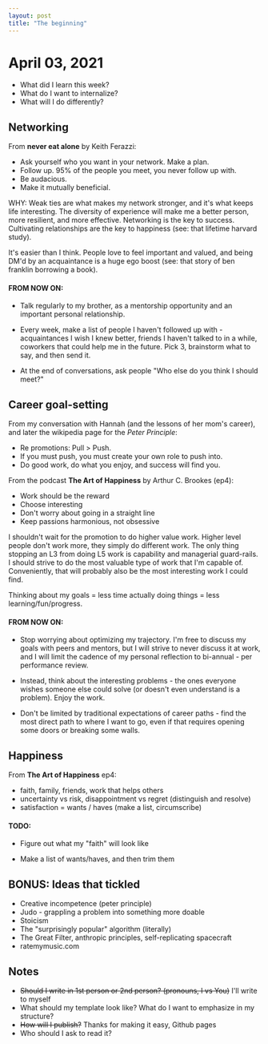 ```yaml
---
layout: post
title: "The beginning"
---
```


# April 03, 2021

- What did I learn this week? 
- What do I want to internalize? 
- What will I do differently?

## Networking
From **never eat alone** by Keith Ferazzi: 
- Ask yourself who you want in your network. Make a plan.
- Follow up. 95% of the people you meet, you never follow up with.
- Be audacious.
- Make it mutually beneficial.

WHY: Weak ties are what makes my network stronger, and it's what keeps life interesting. The diversity of experience will make me a better person, more resilient, and more effective. Networking is the key to success. Cultivating relationships are the key to happiness (see: that lifetime harvard study).

It's easier than I think. People love to feel important and valued, and being DM'd by an acquaintance is a huge ego boost (see: that story of ben franklin borrowing a book).

#### FROM NOW ON:
* Talk regularly to my brother, as a mentorship opportunity and an important personal relationship. 

* Every week, make a list of people I haven't followed up with - acquaintances I wish I knew better,  friends I haven't talked to in a while, coworkers that could help me in the future. Pick 3, brainstorm what to say, and then send it.

* At the end of conversations, ask people "Who else do you think I should meet?"

## Career goal-setting
From my conversation with Hannah (and the lessons of her mom's career), and later the wikipedia page for the *Peter Principle*:
- Re promotions: Pull > Push. 
- If you must push,  you must create your own role to push into.
- Do good work, do what you enjoy, and success will find you.

From the podcast **The Art of Happiness** by Arthur C. Brookes (ep4):
- Work should be the reward
- Choose interesting
- Don't worry about going in a straight line
- Keep passions harmonious, not obsessive

I shouldn't wait for the promotion to do higher value work. Higher level people don't work more, they simply do different work. The only thing stopping an L3 from doing L5 work is capability and managerial guard-rails. I should strive to do the most valuable type of work that I'm capable of. Conveniently, that will probably also be the most interesting work I could find.

Thinking about my goals = less time actually doing things = less learning/fun/progress.


#### FROM NOW ON:
* Stop worrying about optimizing my trajectory. I'm free to discuss my goals with peers and mentors, but I will strive to never discuss it at work, and I will limit the cadence of my personal reflection to bi-annual - per performance review.

* Instead, think about the interesting problems - the ones everyone wishes someone else could solve (or doesn't even understand is a problem). Enjoy the work.

* Don't be limited by traditional expectations of career paths - find the most direct path to where I want to go, even if that requires opening some doors or breaking some walls.

## Happiness
From **The Art of Happiness** ep4:
- faith, family, friends, work that helps others
- uncertainty vs risk, disappointment vs regret (distinguish and resolve)
- satisfaction = wants / haves (make a list, circumscribe)

#### TODO:
* Figure out what my "faith" will look like

* Make a list of wants/haves, and then trim them

## BONUS: Ideas that tickled 
- Creative incompetence (peter principle)
- Judo - grappling a problem into something more doable 
- Stoicism
- The "surprisingly popular" algorithm (literally)
- The Great Filter, anthropic principles, self-replicating spacecraft
- ratemymusic.com

## Notes
- ~~Should I write in 1st person or 2nd person? (pronouns, I vs You)~~ I'll write to myself
- What should my template look like? What do I want to emphasize in my structure?
- ~~How will I publish?~~ Thanks for making it easy, Github pages
- Who should I ask to read it?


